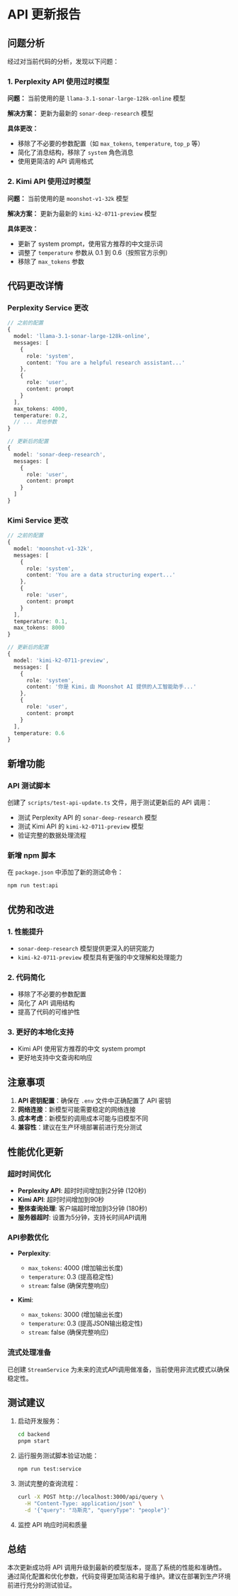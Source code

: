 # API 更新报告

## 问题分析

经过对当前代码的分析，发现以下问题：

### 1. Perplexity API 使用过时模型

**问题：** 当前使用的是 `llama-3.1-sonar-large-128k-online` 模型

**解决方案：** 更新为最新的 `sonar-deep-research` 模型

**具体更改：**
- 移除了不必要的参数配置（如 `max_tokens`, `temperature`, `top_p` 等）
- 简化了消息结构，移除了 `system` 角色消息
- 使用更简洁的 API 调用格式

### 2. Kimi API 使用过时模型

**问题：** 当前使用的是 `moonshot-v1-32k` 模型

**解决方案：** 更新为最新的 `kimi-k2-0711-preview` 模型

**具体更改：**
- 更新了 system prompt，使用官方推荐的中文提示词
- 调整了 `temperature` 参数从 0.1 到 0.6（按照官方示例）
- 移除了 `max_tokens` 参数

## 代码更改详情

### Perplexity Service 更改

```typescript
// 之前的配置
{
  model: 'llama-3.1-sonar-large-128k-online',
  messages: [
    {
      role: 'system',
      content: 'You are a helpful research assistant...'
    },
    {
      role: 'user',
      content: prompt
    }
  ],
  max_tokens: 4000,
  temperature: 0.2,
  // ... 其他参数
}

// 更新后的配置
{
  model: 'sonar-deep-research',
  messages: [
    {
      role: 'user',
      content: prompt
    }
  ]
}
```

### Kimi Service 更改

```typescript
// 之前的配置
{
  model: 'moonshot-v1-32k',
  messages: [
    {
      role: 'system',
      content: 'You are a data structuring expert...'
    },
    {
      role: 'user',
      content: prompt
    }
  ],
  temperature: 0.1,
  max_tokens: 8000
}

// 更新后的配置
{
  model: 'kimi-k2-0711-preview',
  messages: [
    {
      role: 'system',
      content: '你是 Kimi，由 Moonshot AI 提供的人工智能助手...'
    },
    {
      role: 'user',
      content: prompt
    }
  ],
  temperature: 0.6
}
```

## 新增功能

### API 测试脚本

创建了 `scripts/test-api-update.ts` 文件，用于测试更新后的 API 调用：

- 测试 Perplexity API 的 `sonar-deep-research` 模型
- 测试 Kimi API 的 `kimi-k2-0711-preview` 模型
- 验证完整的数据处理流程

### 新增 npm 脚本

在 `package.json` 中添加了新的测试命令：

```bash
npm run test:api
```

## 优势和改进

### 1. 性能提升
- `sonar-deep-research` 模型提供更深入的研究能力
- `kimi-k2-0711-preview` 模型具有更强的中文理解和处理能力

### 2. 代码简化
- 移除了不必要的参数配置
- 简化了 API 调用结构
- 提高了代码的可维护性

### 3. 更好的本地化支持
- Kimi API 使用官方推荐的中文 system prompt
- 更好地支持中文查询和响应

## 注意事项

1. **API 密钥配置**：确保在 `.env` 文件中正确配置了 API 密钥
2. **网络连接**：新模型可能需要稳定的网络连接
3. **成本考虑**：新模型的调用成本可能与旧模型不同
4. **兼容性**：建议在生产环境部署前进行充分测试

## 性能优化更新

### 超时时间优化

- **Perplexity API**: 超时时间增加到2分钟 (120秒)
- **Kimi API**: 超时时间增加到90秒
- **整体查询处理**: 客户端超时增加到3分钟 (180秒)
- **服务器超时**: 设置为5分钟，支持长时间API调用

### API参数优化

- **Perplexity**: 
  - `max_tokens`: 4000 (增加输出长度)
  - `temperature`: 0.3 (提高稳定性)
  - `stream`: false (确保完整响应)

- **Kimi**: 
  - `max_tokens`: 3000 (增加输出长度)
  - `temperature`: 0.3 (提高JSON输出稳定性)
  - `stream`: false (确保完整响应)

### 流式处理准备

已创建 `StreamService` 为未来的流式API调用做准备，当前使用非流式模式以确保稳定性。

## 测试建议

1. 启动开发服务：
   ```bash
   cd backend
   pnpm start
   ```

2. 运行服务测试脚本验证功能：
   ```bash
   npm run test:service
   ```

3. 测试完整的查询流程：
   ```bash
   curl -X POST http://localhost:3000/api/query \
     -H "Content-Type: application/json" \
     -d '{"query": "马斯克", "queryType": "people"}'
   ```

4. 监控 API 响应时间和质量

## 总结

本次更新成功将 API 调用升级到最新的模型版本，提高了系统的性能和准确性。通过简化配置和优化参数，代码变得更加简洁和易于维护。建议在部署到生产环境前进行充分的测试验证。